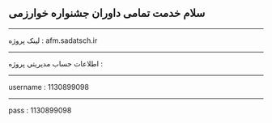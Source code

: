 ## سلام خدمت تمامی داوران جشنواره خوارزمی
___
لینک پروژه : afm.sadatsch.ir
___
اطلاعات حساب مدیریتی پروژه :
___
username : 1130899098
___
pass : 1130899098


